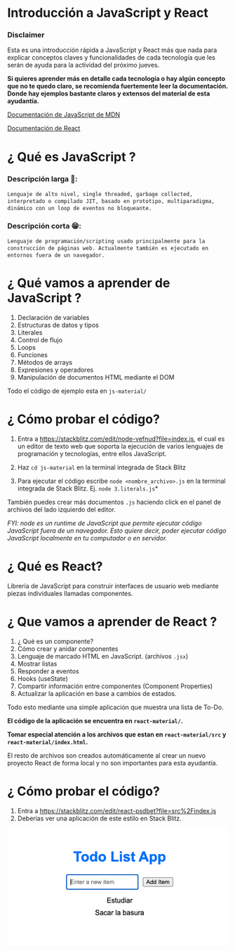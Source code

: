 # Introducción a JavaScript y React

### Disclaimer
Esta es una introducción rápida a JavaScript y React más que nada para explicar conceptos claves y funcionalidades de cada tecnología que les serán de ayuda para la actividad del próximo jueves.

**Si quieres aprender más en detalle cada tecnología o hay algún concepto que no te quedo claro, se recomienda fuertemente leer la documentación. Donde hay ejemplos bastante claros y extensos del material de esta ayudantía.**

[Documentación de JavaScript de MDN](https://developer.mozilla.org/en-US/docs/Web/JavaScript)

[Documentación de React](https://react.dev/learn)

# ¿ Qué es JavaScript ?

### Descripción larga 🤯:

	Lenguaje de alto nivel, single threaded, garbage collected, interpretado o compilado JIT, basado en prototipo, multiparadigma, dinámico con un loop de eventos no bloqueante.

### Descripción corta 😁:
	Lenguaje de programación/scripting usado principalmente para la construcción de páginas web. Actualmente también es ejecutado en entornos fuera de un navegador.

# ¿ Qué vamos a aprender de JavaScript ? 

1. Declaración de variables
2. Estructuras de datos y tipos
3. Literales
4. Control de flujo
5. Loops
6. Funciones
7. Métodos de arrays
8. Expresiones y operadores
9. Manipulación de documentos HTML mediante el DOM

Todo el código de ejemplo esta en `js-material/`

# ¿ Cómo probar el código?
1. Entra a https://stackblitz.com/edit/node-vefnud?file=index.js, el cual es un editor de texto web que soporta la ejecución de varios lenguajes de programación y tecnologías, entre ellos JavaScript.

2. Haz `cd js-material` en la terminal integrada de Stack Blitz

3. Para ejecutar el código escribe `node <nombre_archivo>.js` en la terminal integrada de Stack Blitz. Ej. `node 3.literals.js`*

También puedes crear más documentos `.js` haciendo click en el panel de archivos del lado izquierdo del editor.

*FYI: node es un runtime de JavaScript que permite ejecutar código JavaScript fuera de un navegador. Esto quiere decir, poder ejecutar código JavaScript localmente en tu computador o en servidor.*

# ¿ Qué es React?

Librería de JavaScript para construir interfaces de usuario web mediante piezas individuales llamadas componentes.

# ¿ Que vamos a aprender de React ?

1. ¿ Qué es un componente?
2. Cómo crear y anidar componentes
3. Lenguaje de marcado HTML en JavaScript. (archivos `.jsx`)
4. Mostrar listas
5. Responder a eventos
4. Hooks (useState)
5. Compartir información entre componentes (Component Properties)
6. Actualizar la aplicación en base a cambios de estados.

Todo esto mediante una simple aplicación que muestra una lista de To-Do.

**El código de la aplicación se encuentra en `react-material/`.**

**Tomar especial atención a los archivos que estan en `react-material/src` y `react-material/index.html`.** 

El resto de archivos son creados automáticamente al crear un nuevo proyecto React de forma local y no son importantes para esta ayudantía.

# ¿ Cómo probar el código? 

1. Entra a https://stackblitz.com/edit/react-psdbet?file=src%2Findex.js
2. Deberías ver una aplicación de este estilo en Stack Blitz.

![React Todo App](react-todo-app.png)


